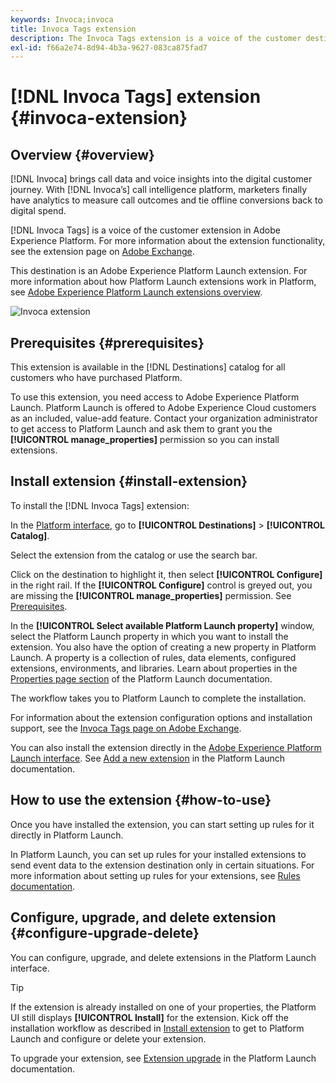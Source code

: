 ```yaml
---
keywords: Invoca;invoca
title: Invoca Tags extension
description: The Invoca Tags extension is a voice of the customer destination in Adobe Experience Platform. For more information about the extension functionality, see the extension page on Adobe Exchange.
exl-id: f66a2e74-8d94-4b3a-9627-083ca875fad7
---
```

# [!DNL Invoca Tags] extension {#invoca-extension}

## Overview {#overview}

[!DNL Invoca] brings call data and voice insights into the digital customer journey. With [!DNL Invoca’s] call intelligence platform, marketers finally have analytics to measure call outcomes and tie offline conversions back to digital spend.

[!DNL Invoca Tags] is a voice of the customer extension in Adobe Experience Platform. For more information about the extension functionality, see the extension page on [Adobe Exchange](https://exchange.adobe.com/experiencecloud.details.100067.invoca.html).

This destination is an Adobe Experience Platform Launch extension. For more information about how Platform Launch extensions work in Platform, see [Adobe Experience Platform Launch extensions overview](../launch-extensions/overview.md).

![Invoca extension](../../assets/catalog/voice/invoca/catalog.png)

## Prerequisites {#prerequisites}

This extension is available in the [!DNL Destinations] catalog for all customers who have purchased Platform.

To use this extension, you need access to Adobe Experience Platform Launch. Platform Launch is offered to Adobe Experience Cloud customers as an included, value-add feature. Contact your organization administrator to get access to Platform Launch and ask them to grant you the **[!UICONTROL manage_properties]** permission so you can install extensions.

## Install extension {#install-extension}

To install the [!DNL Invoca Tags] extension:

In the [Platform interface](http://platform.adobe.com/), go to **[!UICONTROL Destinations]** > **[!UICONTROL Catalog]**.

Select the extension from the catalog or use the search bar.

Click on the destination to highlight it, then select **[!UICONTROL Configure]** in the right rail. If the **[!UICONTROL Configure]** control is greyed out, you are missing the **[!UICONTROL manage_properties]** permission. See [Prerequisites](#prerequisites).

In the **[!UICONTROL Select available Platform Launch property]** window, select the Platform Launch property in which you want to install the extension. You also have the option of creating a new property in Platform Launch. A property is a collection of rules, data elements, configured extensions, environments, and libraries. Learn about properties in the [Properties page section](../../../tags/ui/administration/companies-and-properties.md#properties-page) of the Platform Launch documentation.

The workflow takes you to Platform Launch to complete the installation. 

For information about the extension configuration options and installation support, see the [Invoca Tags page on Adobe Exchange](https://exchange.adobe.com/experiencecloud.details.100067.invoca.html).

You can also install the extension directly in the [Adobe Experience Platform Launch interface](https://launch.adobe.com/). See [Add a new extension](../../../tags/ui/managing-resources/extensions/overview.md#add-a-new-extension) in the Platform Launch documentation.

## How to use the extension {#how-to-use}

Once you have installed the extension, you can start setting up rules for it directly in Platform Launch.

In Platform Launch, you can set up rules for your installed extensions to send event data to the extension destination only in certain situations. For more information about setting up rules for your extensions, see [Rules documentation](../../../tags/ui/managing-resources/rules.md).

## Configure, upgrade, and delete extension {#configure-upgrade-delete}

You can configure, upgrade, and delete extensions in the Platform Launch interface.

>[!TIP]
>
>If the extension is already installed on one of your properties, the Platform UI still displays **[!UICONTROL Install]** for the extension. Kick off the installation workflow as described in [Install extension](#install-extension) to get to Platform Launch and configure or delete your extension.

To upgrade your extension, see [Extension upgrade](../../../tags/ui/managing-resources/extensions/extension-upgrade.md) in the Platform Launch documentation.
